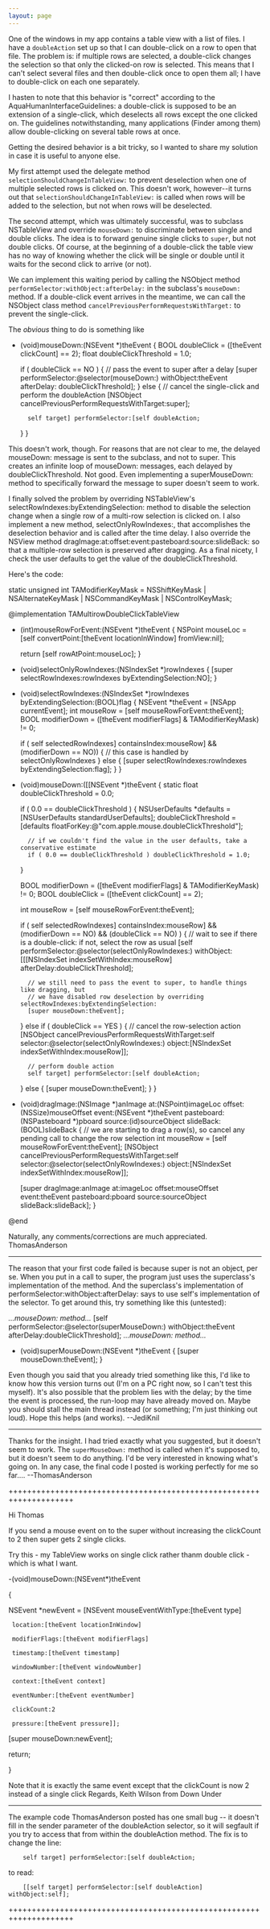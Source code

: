 ```yaml
---
layout: page
---
```


One of the windows in my app contains a table view with a list of files. I have a <code>doubleAction</code> set up so that I can double-click on a row to open that file. The problem is: if multiple rows are selected, a double-click changes the selection so that only the clicked-on row is selected. This means that I can't select several files and then double-click once to open them all; I have to double-click on each one separately.

I hasten to note that this behavior is "correct" according to the AquaHumanInterfaceGuidelines: a double-click is supposed to be an extension of a single-click, which deselects all rows except the one clicked on. The guidelines notwithstanding, many applications (Finder among them) allow double-clicking on several table rows at once.

Getting the desired behavior is a bit tricky, so I wanted to share my solution in case it is useful to anyone else. 

My first attempt used the delegate method <code>selectionShouldChangeInTableView:</code> to prevent deselection when one of multiple selected rows is clicked on. This doesn't work, however--it turns out that <code>selectionShouldChangeInTableView:</code> is called when rows will be added to the selection, but not when rows will be deselected.

The second attempt, which was ultimately successful, was to subclass NSTableView and override <code>mouseDown:</code> to discriminate between single and double clicks. The idea is to forward genuine single clicks to <code>super</code>, but not double clicks. Of course, at the beginning of a double-click the table view has no way of knowing whether the click will be single or double until it waits for the second click to arrive (or not). 

We can implement this waiting period by calling the NSObject method <code>performSelector:withObject:afterDelay:</code> in the subclass's <code>mouseDown:</code> method. If a double-click event arrives in the meantime, we can call the NSObject class method <code>cancelPreviousPerformRequestsWithTarget:</code> to prevent the single-click.

The *obvious* thing to do is something like

    
- (void)mouseDown:(NSEvent *)theEvent
{
	BOOL doubleClick = ([theEvent clickCount] == 2);
	float	doubleClickThreshold = 1.0;

	if ( doubleClick == NO )
	{
		// pass the event to super after a delay
		[super performSelector:@selector(mouseDown:) withObject:theEvent afterDelay: doubleClickThreshold];
	}
	else
	{
		// cancel the single-click and perform the doubleAction
		[NSObject cancelPreviousPerformRequestsWithTarget:super];

		self target] performSelector:[self doubleAction;
	}
}


This doesn't work, though. For reasons that are not clear to me, the delayed     mouseDown: message is sent to the subclass, and not to     super. This creates an infinite loop of     mouseDown: messages, each delayed by     doubleClickThreshold. Not good. Even implementing a     superMouseDown: method to specifically forward the message to     super doesn't seem to work.

I finally solved the problem by overriding NSTableView's     selectRowIndexes:byExtendingSelection: method to disable the selection change when a single row of a multi-row selection is clicked on. I also implement a new method,     selectOnlyRowIndexes:, that accomplishes the deselection behavior and is called after the time delay. I also override the NSView method     dragImage:at:offset:event:pasteboard:source:slideBack: so that a multiple-row selection is preserved after dragging. As a final nicety, I check the user defaults to get the value of the     doubleClickThreshold.

Here's the code:

    
static unsigned int TAModifierKeyMask = NSShiftKeyMask | NSAlternateKeyMask | NSCommandKeyMask | NSControlKeyMask;

@implementation TAMultirowDoubleClickTableView

- (int)mouseRowForEvent:(NSEvent *)theEvent
{
    NSPoint mouseLoc = [self convertPoint:[theEvent locationInWindow] fromView:nil];
    
    return [self rowAtPoint:mouseLoc];
}

- (void)selectOnlyRowIndexes:(NSIndexSet *)rowIndexes
{
    [super selectRowIndexes:rowIndexes byExtendingSelection:NO];
}

- (void)selectRowIndexes:(NSIndexSet *)rowIndexes byExtendingSelection:(BOOL)flag
{
    NSEvent *theEvent     = [NSApp currentEvent];
    int      mouseRow     = [self mouseRowForEvent:theEvent];
    BOOL     modifierDown = ([theEvent modifierFlags] & TAModifierKeyMask) != 0;
    
    if ( self selectedRowIndexes] containsIndex:mouseRow] && (modifierDown == NO))
    {
        // this case is handled by selectOnlyRowIndexes
    }
    else
    {
        [super selectRowIndexes:rowIndexes byExtendingSelection:flag];
    }
}

- (void)mouseDown:([[NSEvent *)theEvent
{
    static float doubleClickThreshold = 0.0;
    
    if ( 0.0 == doubleClickThreshold )
    {
        NSUserDefaults *defaults = [NSUserDefaults standardUserDefaults];
        doubleClickThreshold = [defaults floatForKey:@"com.apple.mouse.doubleClickThreshold"];
        
        // if we couldn't find the value in the user defaults, take a conservative estimate
        if ( 0.0 == doubleClickThreshold ) doubleClickThreshold = 1.0;
    }

    BOOL    modifierDown    = ([theEvent modifierFlags] & TAModifierKeyMask) != 0;
    BOOL    doubleClick     = ([theEvent clickCount] == 2);
    
    int mouseRow = [self mouseRowForEvent:theEvent];
    
    if ( self selectedRowIndexes] containsIndex:mouseRow] && (modifierDown == NO) && (doubleClick == NO) )
    {
        // wait to see if there is a double-click: if not, select the row as usual
        [self performSelector:@selector(selectOnlyRowIndexes:) withObject:[[[NSIndexSet indexSetWithIndex:mouseRow] afterDelay:doubleClickThreshold];
        
        // we still need to pass the event to super, to handle things like dragging, but 
        // we have disabled row deselection by overriding selectRowIndexes:byExtendingSelection:
        [super mouseDown:theEvent]; 
    }
    else if ( doubleClick == YES )
    {
        // cancel the row-selection action
        [NSObject cancelPreviousPerformRequestsWithTarget:self selector:@selector(selectOnlyRowIndexes:) object:[NSIndexSet indexSetWithIndex:mouseRow]];

        // perform double action
        self target] performSelector:[self doubleAction;
    }
    else
    {
        [super mouseDown:theEvent];
    }
}

- (void)dragImage:(NSImage *)anImage at:(NSPoint)imageLoc offset:(NSSize)mouseOffset event:(NSEvent *)theEvent pasteboard:(NSPasteboard *)pboard source:(id)sourceObject slideBack:(BOOL)slideBack
{
    // we are starting to drag a row(s), so cancel any pending call to change the row selection
    int     mouseRow = [self mouseRowForEvent:theEvent];
    [NSObject cancelPreviousPerformRequestsWithTarget:self selector:@selector(selectOnlyRowIndexes:) object:[NSIndexSet indexSetWithIndex:mouseRow]];
    
    [super dragImage:anImage at:imageLoc offset:mouseOffset event:theEvent pasteboard:pboard source:sourceObject slideBack:slideBack];
}

@end


Naturally, any comments/corrections are much appreciated.
ThomasAnderson

----
The reason that your first code failed is because     super is not an object, per se. When you put in a call to     super, the program just uses the superclass's implementation of the method. And the superclass's implementation of     performSelector:withObject:afterDelay: says to use     self's implementation of the selector. To get around this, try something like this (untested):
    
*...mouseDown: method...*
[self performSelector:@selector(superMouseDown:) withObject:theEvent afterDelay:doubleClickThreshold];
*...mouseDown: method...*

- (void)superMouseDown:(NSEvent *)theEvent
{
	[super mouseDown:theEvent];
}

Even though you said that you already tried something like this, I'd like to know how this version turns out (I'm on a PC right now, so I can't test this myself). It's also possible that the problem lies with the delay; by the time the event is processed, the run-loop may have already moved on. Maybe you should stall the main thread instead (or something; I'm just thinking out loud). Hope this helps (and works). --JediKnil

----
Thanks for the insight. I had tried exactly what you suggested, but it doesn't seem to work. The <code>superMouseDown:</code> method is called when it's supposed to, but it doesn't seem to do anything. I'd be very interested in knowing what's going on. In any case, the final code I posted is working perfectly for me so far....   --ThomasAnderson

++++++++++++++++++++++++++++++++++++++++++++++++++++++++++++++++++++

Hi Thomas 

If you send a mouse event on to the super without increasing the clickCount to 2 then super gets 2 single clicks.

Try this - my TableView works on single click rather thanm double click - which is what I want.


-(void)mouseDown:(NSEvent*)theEvent

{

   NSEvent *newEvent = [NSEvent mouseEventWithType:[theEvent type]

     location:[theEvent locationInWindow]

     modifierFlags:[theEvent modifierFlags]

     timestamp:[theEvent timestamp]

     windowNumber:[theEvent windowNumber]

     context:[theEvent context]

     eventNumber:[theEvent eventNumber]

     clickCount:2

     pressure:[theEvent pressure]];


   [super mouseDown:newEvent];

return;

}

Note that it is exactly the same event except that the clickCount is now 2 instead of a single click
Regards, Keith Wilson from Down Under

----

The example code ThomasAnderson posted has one small bug -- it doesn't fill in the sender parameter of the doubleAction selector, so it will segfault if you try to access that from within the doubleAction method.  The fix is to change the line:

    
		self target] performSelector:[self doubleAction;


to read:

    
		[[self target] performSelector:[self doubleAction] withObject:self];

++++++++++++++++++++++++++++++++++++++++++++++++++++++++++++++++++++
